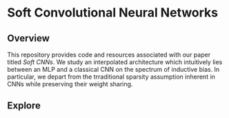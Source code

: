 # Soft Convolutional Neural Networks

## Overview
This repository provides code and resources associated with our paper titled _Soft CNNs_. We study an interpolated architecture which intuitively lies between an MLP and a classical CNN on the spectrum of inductive bias. In particular, we depart from the trraditional sparsity assumption inherent in CNNs while preserving their weight sharing. 


## Explore
